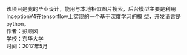 该项目是我的毕业设计，能用与本地相似图片搜索，后台模型主要是利用InceptionV4在tensorflow上实现的一个基于深度学习的模
型，开发语言是python。\
作者：彭顺风\
学校：东华大学\
时间：2017年5月